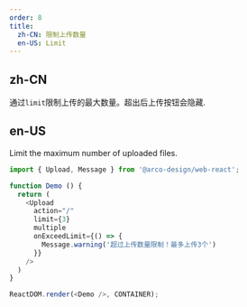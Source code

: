 ```yaml
---
order: 8
title:
  zh-CN: 限制上传数量
  en-US: Limit
---
```


## zh-CN

通过`limit`限制上传的最大数量。超出后上传按钮会隐藏.

## en-US

Limit the maximum number of uploaded files.

```js
import { Upload, Message } from '@arco-design/web-react';

function Demo () {
  return (
    <Upload
      action="/"
      limit={3}
      multiple
      onExceedLimit={() => {
        Message.warning('超过上传数量限制！最多上传3个')
      }}
    />
  )
}

ReactDOM.render(<Demo />, CONTAINER);
```
